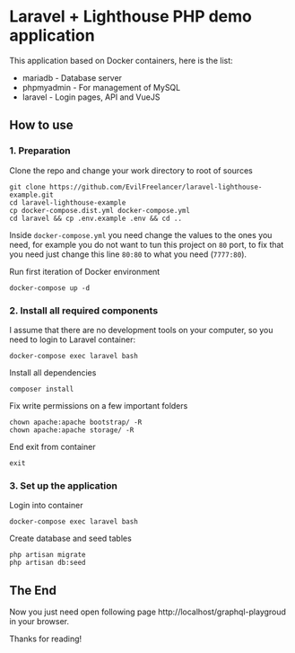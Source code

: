 # Laravel + Lighthouse PHP demo application

This application based on Docker containers, here is the list:

* mariadb - Database server
* phpmyadmin - For management of MySQL
* laravel - Login pages, API and VueJS

## How to use

### 1. Preparation

Clone the repo and change your work directory to root of sources

    git clone https://github.com/EvilFreelancer/laravel-lighthouse-example.git
    cd laravel-lighthouse-example
    cp docker-compose.dist.yml docker-compose.yml
    cd laravel && cp .env.example .env && cd ..

Inside `docker-compose.yml` you need change the values to the ones you
need, for example you do not want to tun this project on `80` port, to
fix that you need just change this line `80:80` to what you need (`7777:80`).

Run first iteration of Docker environment

    docker-compose up -d

### 2. Install all required components

I assume that there are no development tools on your computer, so you
need to login to Laravel container:

    docker-compose exec laravel bash

Install all dependencies

    composer install

Fix write permissions on a few important folders

    chown apache:apache bootstrap/ -R
    chown apache:apache storage/ -R

End exit from container

    exit

### 3. Set up the application

Login into container

    docker-compose exec laravel bash

Create database and seed tables

    php artisan migrate
    php artisan db:seed

## The End

Now you just need open following page http://localhost/graphql-playgroud in your browser.

Thanks for reading!
